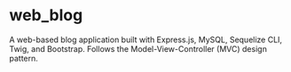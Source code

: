 # web_blog
A web-based blog application built with Express.js, MySQL, Sequelize CLI, Twig, and Bootstrap. Follows the Model-View-Controller (MVC) design pattern.
